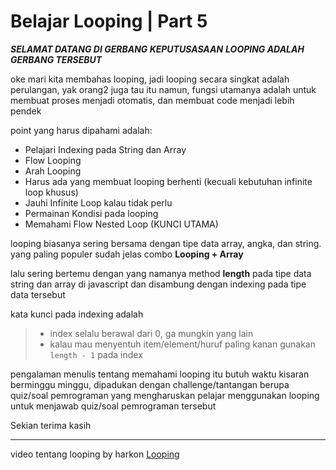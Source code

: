 # Belajar Looping | Part 5

***SELAMAT DATANG DI GERBANG KEPUTUSASAAN***
***LOOPING ADALAH GERBANG TERSEBUT***

oke mari kita membahas looping, jadi looping secara singkat adalah perulangan, yak orang2 juga tau itu namun, fungsi utamanya adalah untuk membuat proses menjadi otomatis, dan membuat code menjadi lebih pendek

point yang harus dipahami adalah:
- Pelajari Indexing pada String dan Array
- Flow Looping
- Arah Looping
- Harus ada yang membuat looping berhenti (kecuali kebutuhan infinite loop khusus)
- Jauhi Infinite Loop kalau tidak perlu
- Permainan Kondisi pada looping
- Memahami Flow Nested Loop (KUNCI UTAMA)

looping biasanya sering bersama dengan tipe data array, angka, dan string.
yang paling populer sudah jelas combo **Looping + Array** 

lalu sering bertemu dengan yang namanya method **length** pada tipe data string dan array di javascript
dan disambung dengan indexing pada tipe data tersebut

kata kunci pada indexing adalah
> - index selalu berawal dari 0, ga mungkin yang lain
> - kalau mau menyentuh item/element/huruf paling kanan gunakan `length - 1` pada index

pengalaman menulis tentang memahami looping itu butuh waktu kisaran berminggu minggu, dipadukan dengan challenge/tantangan berupa quiz/soal pemrograman yang mengharuskan pelajar menggunakan looping untuk menjawab quiz/soal pemrograman tersebut

Sekian terima kasih

---
video tentang looping by harkon
[Looping](https://youtu.be/6zB1lF3vkFE)

